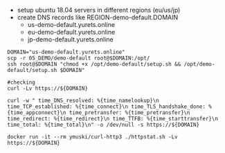 - setup ubuntu 18.04 servers in different regions (eu/us/jp)
- create DNS records like REGION-demo-default.DOMAIN
  - us-demo-default.yurets.online
  - eu-demo-default.yurets.online
  - jp-demo-default.yurets.online

```shell
DOMAIN="us-demo-default.yurets.online"
scp -r 05_DEMO/demo-default root@$DOMAIN:/opt/
ssh root@$DOMAIN "chmod +x /opt/demo-default/setup.sh && /opt/demo-default/setup.sh $DOMAIN"

#checking
curl -Lv https://${DOMAIN}

curl -w " time_DNS_resolved: %{time_namelookup}\n time_TCP_established: %{time_connect}\n time_TLS_handshake_done: %{time_appconnect}\n time_pretransfer: %{time_pretransfer}\n time_redirect: %{time_redirect}\n time_TTFB: %{time_starttransfer}\n time_total: %{time_total}\n" -o /dev/null -s https://${DOMAIN}

docker run -it --rm ymuski/curl-http3 ./httpstat.sh -Lv https://${DOMAIN}
```